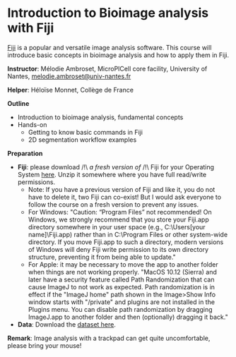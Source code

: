 # Introduction to Bioimage analysis with Fiji

[Fiji](https://fiji.sc/) is a popular and versatile image analysis software. This course will introduce basic concepts in bioimage analysis and how to apply them in Fiji. 

**Instructor**: Mélodie Ambroset, MicroPICell core facility, University of Nantes, melodie.ambroset@univ-nantes.fr

**Helper**: Héloïse Monnet, Collège de France

**Outline**
- Introduction to bioimage analysis, fundamental concepts
- Hands-on
  - Getting to know basic commands in Fiji
  - 2D segmentation workflow examples

**Preparation**
- **Fiji**: please download /!\ *a fresh version of* /!\ Fiji for your Operating System [here](http://fiji.sc/). Unzip it somewhere where you have full read/write permissions.
    - Note: If you have a previous version of Fiji and like it, you do not have to delete it, two Fiji can co-exist! But I would ask everyone to follow the course on a fresh version to prevent any issues. 
    - For Windows: "Caution: “Program Files” not recommended! On Windows, we strongly recommend that you store your Fiji.app directory somewhere in your user space (e.g., C:\Users\[your name]\Fiji.app) rather than in C:\Program Files or other system-wide directory. If you move Fiji.app to such a directory, modern versions of Windows will deny Fiji write permission to its own directory structure, preventing it from being able to update."
    - For Apple: it may be necessary to move the app to another folder when things are not working properly. "MacOS 10.12 (Sierra) and later have a security feature called Path Randomization that can cause ImageJ to not work as expected. Path randomization is in effect if the "ImageJ home" path shown in the Image>Show Info window starts with "/private" and plugins are not installed in the Plugins menu. You can disable path randomization by dragging ImageJ.app to another folder and then (optionally) dragging it back."
- **Data**: Download the [dataset here](https://uncloud.univ-nantes.fr/index.php/s/GNxCM6bHDqtExgf).

**Remark**: Image analysis with a trackpad can get quite uncomfortable, please bring your mouse! 
